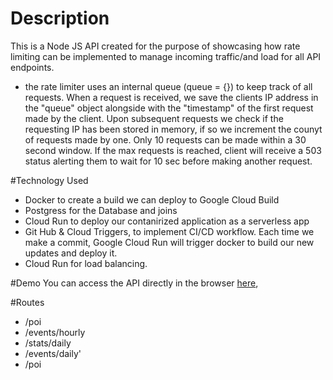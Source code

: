 # Description
This is a Node JS API created for the purpose of showcasing how rate limiting can be implemented to manage incoming traffic/and load for all API endpoints. 
- the rate limiter uses an internal queue (queue = {}) to keep track of all requests. When a request is received, we save the clients IP address in the "queue" object alongside with the "timestamp" of the first request made by the client. Upon subsequent requests we check if the requesting IP has been stored in memory, if so we increment the counyt of requests made by one. Only 10 requests can be made within a 30 second window. If the max requests is reached, client will receive a 503 status alerting them to wait for 10 sec before making another request.

#Technology Used
- Docker to create a build we can deploy to Google Cloud Build
- Postgress for the Database and joins
- Cloud Run to deploy our contanirized application as a serverless app
- Git Hub & Cloud Triggers, to implement CI/CD workflow. Each time we make a commit, Google Cloud Run will trigger docker to build our new updates and deploy it.
- Cloud Run for load balancing.

#Demo
You can access the API directly in the browser [here](https://work-gcsusetqgq-uk.a.run.app/poi), 

#Routes
- /poi
- /events/hourly
- /stats/daily
- /events/daily'
- /poi





